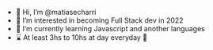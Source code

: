 - 👋 Hi, I’m @matiasecharri
- 👀 I’m interested in becoming Full Stack dev in 2022
- 🌱 I’m currently learning Javascript and another languages
- ⌛ At least 3hs to 10hs at day everyday 🤯

<!---
matiasecharri/matiasecharri is a ✨ special ✨ repository because its `README.md` (this file) appears on your GitHub profile.
You can click the Preview link to take a look at your changes.
--->
